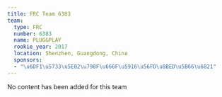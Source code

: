```yaml
---
title: FRC Team 6383
team:
  type: FRC
  number: 6383
  name: PLUG&PLAY
  rookie_year: 2017
  location: Shenzhen, Guangdong, China
  sponsors:
  - "\u6DF1\u5733\u5E02\u798F\u666F\u5916\u56FD\u8BED\u5B66\u6821"
---
```


No content has been added for this team